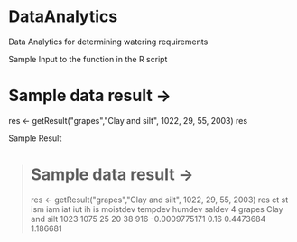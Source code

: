 # DataAnalytics
Data Analytics for determining watering requirements 

Sample Input to the function in the R script 
# Sample data result ->
res <- getResult("grapes","Clay and silt", 1022, 29, 55, 2003)
res

Sample Result
> # Sample data result ->
> res <- getResult("grapes","Clay and silt", 1022, 29, 55, 2003)
> res
      ct            st  ism  iam iat iut ih  is      moistdev tempdev    humdev   saldev
4 grapes Clay and silt 1023 1075  25  20 38 916 -0.0009775171    0.16 0.4473684 1.186681

